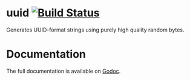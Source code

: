 # uuid [![Build Status](https://travis-ci.org/hashicorp/go-uuid.svg?branch=master)](https://travis-ci.org/hashicorp/go-uuid)

Generates UUID-format strings using purely high quality random bytes.

Documentation
=============

The full documentation is available on [Godoc](http://godoc.org/github.com/hashicorp/go-uuid).
